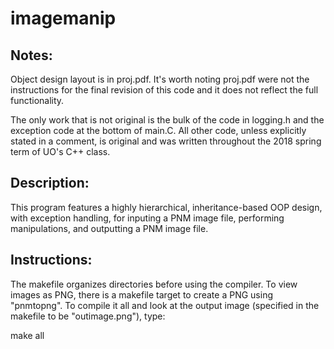 # imagemanip
## Notes:
Object design layout is in proj.pdf. It's worth noting proj.pdf were not
the instructions for the final revision of this code and it does not reflect
the full functionality.

The only work that is not original is the bulk of the code in 
logging.h and the exception code at the bottom of main.C. All other 
code, unless explicitly stated in a comment, is original and was 
written throughout the 2018 spring term of UO's C++ class. 

## Description:
This program features a highly hierarchical, inheritance-based OOP design, with
exception handling, for inputing a PNM image file, performing manipulations, 
and outputting a PNM image file. 

## Instructions:
The makefile organizes directories before using the compiler. To view images as PNG,
there is a makefile target to create a PNG using "pnmtopng". To compile it all and
look at the output image (specified in the makefile to be "outimage.png"), type:

make all


